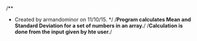 /**
 * Created by armandominor on 11/10/15.
 */
/**Program calculates Mean and Standard Deviation for a set of numbers in an array.**/
/**Calculation is done from the input given by hte user.**/
